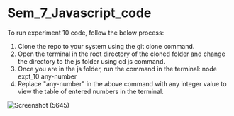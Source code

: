 # Sem_7_Javascript_code
To run experiment 10 code, follow the below process:
1. Clone the repo to your system using the git clone command.
2. Open the terminal in the root directory of the cloned folder and change the directory to the js folder using cd js command.
3. Once you are in the js folder, run the command in the terminal: node expt_10 any-number
4. Replace "any-number" in the above command with any integer value to view the table of entered numbers in the terminal.

![Screenshot (5645)](https://github.com/shindeom1339/Sem_7_Javascript_code/assets/90545700/6936c0b2-5a68-4ada-bf07-214a419605d8)
